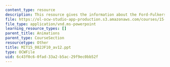 ```yaml
---
content_type: resource
description: This resource gives the information about the Ford-Fulkerson algorithm.
file: https://ol-ocw-studio-app-production.s3.amazonaws.com/courses/15-082j-network-optimization-fall-2010/6c43f0c60fad33a2b5ac29f9ec0bb52f_MIT15_082JF10_av12.ppt
file_type: application/vnd.ms-powerpoint
learning_resource_types: []
parent_title: Animations
parent_type: CourseSection
resourcetype: Other
title: MIT15_082JF10_av12.ppt
type: OCWFile
uid: 6c43f0c6-0fad-33a2-b5ac-29f9ec0bb52f
---
```

